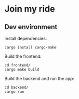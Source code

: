 # Join my ride

## Dev environment

Install dependencies:

```
cargo install cargo-make
```

Build the frontend:

```
cd frontend/
cargo make build
```

Build the backend and run the app:

```
cd backend/
cargo run
```
